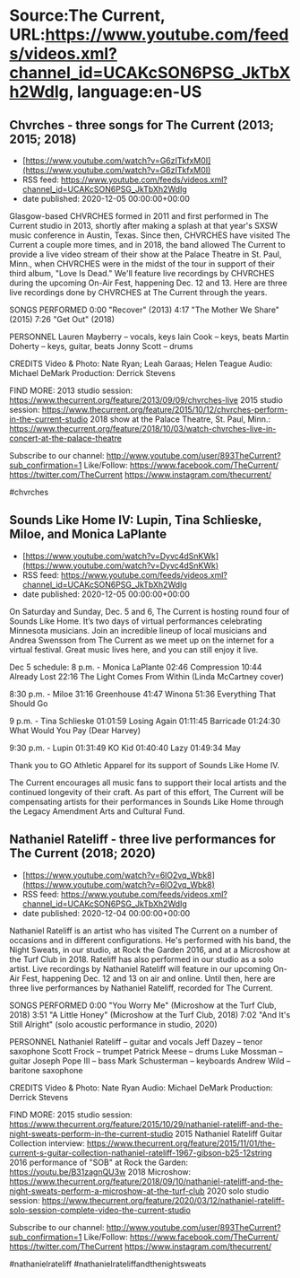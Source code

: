 # Source:The Current, URL:https://www.youtube.com/feeds/videos.xml?channel_id=UCAKcSON6PSG_JkTbXh2WdIg, language:en-US

## Chvrches - three songs for The Current (2013; 2015; 2018)
 - [https://www.youtube.com/watch?v=G6zITkfxM0I](https://www.youtube.com/watch?v=G6zITkfxM0I)
 - RSS feed: https://www.youtube.com/feeds/videos.xml?channel_id=UCAKcSON6PSG_JkTbXh2WdIg
 - date published: 2020-12-05 00:00:00+00:00

Glasgow-based CHVRCHES formed in 2011 and first performed in The Current studio in 2013, shortly after making a splash at that year's SXSW music conference in Austin, Texas. Since then, CHVRCHES have visited The Current a couple more times, and in 2018, the band allowed The Current to provide a live video stream of their show at the Palace Theatre in St. Paul, Minn., when CHVRCHES were in the midst of the tour in support of their third album, "Love Is Dead." We'll feature live recordings by CHVRCHES during the upcoming On-Air Fest, happening Dec. 12 and 13. Here are three live recordings done by CHVRCHES at The Current through the years.

SONGS PERFORMED
0:00 "Recover" (2013)
4:17 "The Mother We Share" (2015)
7:26 "Get Out" (2018)

PERSONNEL
Lauren Mayberry – vocals, keys
Iain Cook – keys, beats
Martin Doherty – keys, guitar, beats
Jonny Scott – drums 

CREDITS
Video & Photo: Nate Ryan; Leah Garaas; Helen Teague
Audio: Michael DeMark
Production: Derrick Stevens

FIND MORE:
2013 studio session: https://www.thecurrent.org/feature/2013/09/09/chvrches-live
2015 studio session: https://www.thecurrent.org/feature/2015/10/12/chvrches-perform-in-the-current-studio
2018 show at the Palace Theatre, St. Paul, Minn.:
https://www.thecurrent.org/feature/2018/10/03/watch-chvrches-live-in-concert-at-the-palace-theatre

Subscribe to our channel:
http://www.youtube.com/user/893TheCurrent?sub_confirmation=1
Like/Follow:
https://www.facebook.com/TheCurrent/
https://twitter.com/TheCurrent
https://www.instagram.com/thecurrent/

#chvrches

## Sounds Like Home IV: Lupin, Tina Schlieske, Miloe, and Monica LaPlante
 - [https://www.youtube.com/watch?v=Dyvc4dSnKWk](https://www.youtube.com/watch?v=Dyvc4dSnKWk)
 - RSS feed: https://www.youtube.com/feeds/videos.xml?channel_id=UCAKcSON6PSG_JkTbXh2WdIg
 - date published: 2020-12-05 00:00:00+00:00

On Saturday and Sunday, Dec. 5 and 6, The Current is hosting round four of Sounds Like Home. It’s two days of virtual performances celebrating Minnesota musicians. Join an incredible lineup of local musicians and Andrea Swensson from The Current as we meet up on the internet for a virtual festival. Great music lives here, and you can still enjoy it live. 


Dec 5 schedule: 
8 p.m. - Monica LaPlante
02:46 Compression 
10:44 Already Lost
22:16 The Light Comes From Within (Linda McCartney cover)

8:30 p.m. - Miloe
31:16 Greenhouse
41:47 Winona
51:36 Everything That Should Go

9 p.m. - Tina Schlieske
01:01:59 Losing Again
01:11:45 Barricade
01:24:30 What Would You Pay (Dear Harvey)

9:30 p.m. - Lupin
01:31:49 KO Kid
01:40:40 Lazy
01:49:34 May

Thank you to GO Athletic Apparel for its support of Sounds Like Home IV.

The Current encourages all music fans to support their local artists and the continued longevity of their craft. As part of this effort, The Current will be compensating artists for their performances in Sounds Like Home through the Legacy Amendment Arts and Cultural Fund.

## Nathaniel Rateliff - three live performances for The Current (2018; 2020)
 - [https://www.youtube.com/watch?v=6lO2vq_Wbk8](https://www.youtube.com/watch?v=6lO2vq_Wbk8)
 - RSS feed: https://www.youtube.com/feeds/videos.xml?channel_id=UCAKcSON6PSG_JkTbXh2WdIg
 - date published: 2020-12-04 00:00:00+00:00

Nathaniel Rateliff is an artist who has visited The Current on a number of occasions and in different configurations. He's performed with his band, the Night Sweats, in our studio, at Rock the Garden 2016, and at a Microshow at the Turf Club in 2018. Rateliff has also performed in our studio as a solo artist. Live recordings by Nathaniel Rateliff will feature in our upcoming On-Air Fest, happening Dec. 12 and 13 on air and online. Until then, here are three live performances by Nathaniel Rateliff, recorded for The Current.

SONGS PERFORMED
0:00 "You Worry Me" (Microshow at the Turf Club, 2018)
3:51 "A Little Honey" (Microshow at the Turf Club, 2018)
7:02 "And It's Still Alright" (solo acoustic performance in studio, 2020)

PERSONNEL
Nathaniel Rateliff – guitar and vocals
Jeff Dazey – tenor saxophone
Scott Frock – trumpet
Patrick Meese – drums
Luke Mossman – guitar
Joseph Pope III – bass
Mark Schusterman – keyboards
Andrew Wild – baritone saxophone 

CREDITS
Video & Photo: Nate Ryan
Audio: Michael DeMark
Production: Derrick Stevens

FIND MORE:
2015 studio session: https://www.thecurrent.org/feature/2015/10/29/nathaniel-rateliff-and-the-night-sweats-perform-in-the-current-studio
2015 Nathaniel Rateliff Guitar Collection interview:
https://www.thecurrent.org/feature/2015/11/01/the-current-s-guitar-collection-nathaniel-rateliff-1967-gibson-b25-12string
2016 performance of "SOB" at Rock the Garden:
https://youtu.be/B31zagnQU3w
2018 Microshow: https://www.thecurrent.org/feature/2018/09/10/nathaniel-rateliff-and-the-night-sweats-perform-a-microshow-at-the-turf-club
2020 solo studio session:
https://www.thecurrent.org/feature/2020/03/12/nathaniel-rateliff-solo-session-complete-video-the-current-studio

Subscribe to our channel:
http://www.youtube.com/user/893TheCurrent?sub_confirmation=1
Like/Follow:
https://www.facebook.com/TheCurrent/
https://twitter.com/TheCurrent
https://www.instagram.com/thecurrent/

#nathanielrateliff #nathanielrateliffandthenightsweats

